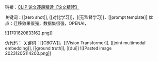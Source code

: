 
链接：[CLIP 论文逐段精读【论文精读】](https://www.bilibili.com/video/BV1SL4y1s7LQ/?spm_id_from=333.337.search-card.all.click&vd_source=e2ed568abb1e67cc88ad6275f6104534)

关键词：[[zero shot]], [[对比学习]]，[[无监督学习]]，[[prompt template]]
优点：迁移效果很强，数据集很强，OPENAI，


![[1701620833162.png]]

伪代码：
关键词：[[CBOW]]，[[Vision Transformer]], [[joint multimodal embedding]], [[ground truth]], [[dui]]
![[Pasted image 20231205114200.png]]